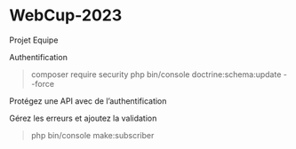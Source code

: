# WebCup-2023
Projet Equipe

Authentification
>composer require security
>php bin/console doctrine:schema:update --force

Protégez une API avec de l’authentification
>

Gérez les erreurs et ajoutez la validation
>php bin/console make:subscriber
